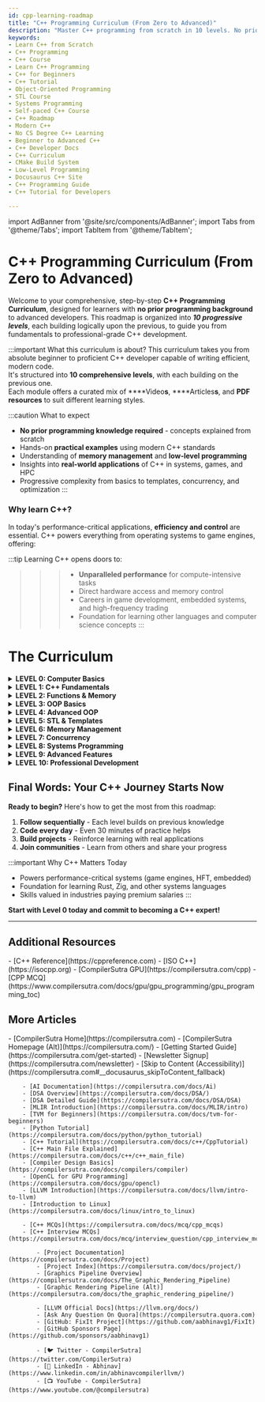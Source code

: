 ```yaml
--- 
id: cpp-learning-roadmap
title: "C++ Programming Curriculum (From Zero to Advanced)"
description: "Master C++ programming from scratch in 10 levels. No prior experience needed. Ideal for beginners to professional developers."
keywords:
- Learn C++ from Scratch
- C++ Programming
- C++ Course
- Learn C++ Programming
- C++ for Beginners
- C++ Tutorial
- Object-Oriented Programming
- STL Course
- Systems Programming
- Self-paced C++ Course
- C++ Roadmap
- Modern C++
- No CS Degree C++ Learning
- Beginner to Advanced C++
- C++ Developer Docs
- C++ Curriculum
- CMake Build System
- Low-Level Programming
- Docusaurus C++ Site
- C++ Programming Guide
- C++ Tutorial for Developers

---
```

import AdBanner from '@site/src/components/AdBanner';
import Tabs from '@theme/Tabs';
import TabItem from '@theme/TabItem';

<div>
    <AdBanner />
</div>

# C++ Programming Curriculum (From Zero to Advanced)

Welcome to your comprehensive, step-by-step **C++ Programming Curriculum**, designed for learners with **no prior programming background** to advanced developers. This roadmap is organized into ***10 progressive levels***, each building logically upon the previous, to guide you from fundamentals to professional-grade C++ development.

:::important What this curriculum is about?
This curriculum takes you from absolute beginner to proficient C++ developer capable of writing efficient, modern code.  
It's structured into **10 comprehensive levels**, with each building on the previous one.  
Each module offers a curated mix of ****Video**s**, ****Articles**s**, and ****PDF** resources** to suit different learning styles.  

:::caution What to expect
- **No prior programming knowledge required** - concepts explained from scratch
- Hands-on **practical examples** using modern C++ standards
- Understanding of **memory management** and **low-level programming**
- Insights into **real-world applications** of C++ in systems, games, and HPC
- Progressive complexity from basics to templates, concurrency, and optimization
:::

### Why learn C++?
In today's performance-critical applications, **efficiency and control** are essential. C++ powers everything from operating systems to game engines, offering:

:::tip Learning C++ opens doors to:
>>> * **Unparalleled performance** for compute-intensive tasks
>>> * Direct hardware access and memory control
>>> * Careers in game development, embedded systems, and high-frequency trading
>>> * Foundation for learning other languages and computer science concepts
:::

<div>
    <AdBanner />
</div>


<h1 class="curriculum-**Title**">The Curriculum</h1>

<div id="gpu-toc-page">


<details>
<summary><strong><span class="level-prefix">LEVEL 0:</span> Computer Basics</strong></summary>

:::tip Before diving into C++, 
>>>> ***it’s essential to understand the basics of how computers work. This level builds the foundation of binary logic, memory, and the need for compilers***.

:::
| # | **Title**           | **Video**   | **Articles**| **PDF**     |
| - | ------------------- | ----------- | ----------- | ----------- |
| 1 | How Computers Work  | Coming Soon | Coming Soon | Coming Soon |
| 2 | Binary/Hexadecimal  | Coming Soon | Coming Soon | Coming Soon |
| 3 | Compilers Explained | Coming Soon | Coming Soon | Coming Soon |

</details>



<details>
<summary><strong><span class="level-prefix">LEVEL 1:</span> C++ Fundamentals</strong></summary>

:::tip Learn the core building blocks of C++: 
>>>> ***variables, types, and control structures. These are essential to start programming in C++.***
:::

| # | **Title**         | **Video**   | **Articles**| **PDF**     |
| - | ----------------- | ----------- | ----------- | ----------- |
| 1 | Variables & Types | Coming Soon | Coming Soon | Coming Soon |
| 2 | Operators         | Coming Soon | Coming Soon | Coming Soon |
| 3 | Control Flow      | Coming Soon | Coming Soon | Coming Soon |

</details>



<details>
<summary><strong><span class="level-prefix">LEVEL 2:</span> Functions & Memory</strong></summary>

:::tip Modular Designing
>>>> ***Understand how to break code into reusable parts and manage memory safely with pointers and references.***
:::


| # | **Title**  | **Video**   | **Articles**| **PDF**     |
| - | ---------- | ----------- | ----------- | ----------- |
| 1 | Functions  | Coming Soon | Coming Soon | Coming Soon |
| 2 | Pointers   | Coming Soon | Coming Soon | Coming Soon |
| 3 | References | Coming Soon | Coming Soon | Coming Soon |

</details>



<details>
<summary><strong><span class="level-prefix">LEVEL 3:</span> OOP Basics</strong></summary>

:::tip Dive into Object-Oriented Programming:
 >>>> ***create your own types using classes, reuse behavior with inheritance, and organize code better***
:::


| # | **Title**       | **Video**   | **Articles**| **PDF**     |
| - | --------------- | ----------- | ----------- | ----------- |
| 1 | Classes/Objects | Coming Soon | Coming Soon | Coming Soon |
| 2 | Constructors    | Coming Soon | Coming Soon | Coming Soon |
| 3 | Inheritance     | Coming Soon | Coming Soon | Coming Soon |

</details>



<details>
<summary><strong><span class="level-prefix">LEVEL 4:</span> Advanced OOP</strong></summary>

:::tip Take your OOP skills further 
>>>> ***learning about dynamic dispatch (polymorphism), code generalization via templates, and the STL.***
:::

| # | **Title**    | **Video**   | **Articles**| **PDF**     |
| - | ------------ | ----------- | ----------- | ----------- |
| 1 | Polymorphism | Coming Soon | Coming Soon | Coming Soon |
| 2 | Templates    | Coming Soon | Coming Soon | Coming Soon |
| 3 | STL Intro    | Coming Soon | Coming Soon | Coming Soon |

</details>



<details>
<summary><strong><span class="level-prefix">LEVEL 5:</span> STL & Templates</strong></summary>

<Tabs>
 <TabItem value="5a" label="Containers">
:::tip Master the most useful STL
>>>> ***containers like vectors and maps.***  
:::

| # | **Title**   | Resources   |
| - | ------- | ----------- |
| 1 | Vectors | Coming Soon |
| 2 | Maps    | Coming Soon |

</TabItem>

<TabItem value="5b" label="Algorithms">
:::tip Work with standard algorithms 
>>>> ***to perform powerful operations like sorting and searching.***
:::

| # | **Title** | Resources   |
| - | --------- | ----------- |
| 1 | Sorting   | Coming Soon |
| 2 | Searching | Coming Soon |

</TabItem>
</Tabs>

</details>



<details>
<summary><strong><span class="level-prefix">LEVEL 6:</span> Memory Management</strong></summary>
:::tip Efficiently manage resources
>>>> ***using smart pointers, move semantics, and even custom memory allocation strategies.***
:::
 

| # | **Title**             | **Video**       | **Articles**     | **PDF**         |
| - | ----------------- | ----------- | ----------- | ----------- |
| 1 | Smart Pointers    | Coming Soon | Coming Soon | Coming Soon |
| 2 | Move Semantics    | Coming Soon | Coming Soon | Coming Soon |
| 3 | Custom Allocators | Coming Soon | Coming Soon | Coming Soon |

</details>


<details>
<summary><strong><span class="level-prefix">LEVEL 7:</span> Concurrency</strong></summary>
:::tip Leverage multi-threading
>>>> ***for high-performance programs. Learn to use threads, mutexes, and asynchronous operations.*** 
:::
 

| # | **Title**| **Video**  | **Articles**| **PDF**     |
| - | ------- | ----------- | ----------- | ----------- |
| 1 | Threads | Coming Soon | Coming Soon | Coming Soon |
| 2 | Mutexes | Coming Soon | Coming Soon | Coming Soon |
| 3 | Async   | Coming Soon | Coming Soon | Coming Soon |

</details>


<details>
<summary><strong><span class="level-prefix">LEVEL 8:</span> Systems Programming</strong></summary>

:::tip Explore how C++ interacts with the system
>>>> ***handle files, sockets, and POSIX APIs.***
:::

| # | **Title**    | **Video**       | **Articles**     | **PDF**         |
| - | -------- | ----------- | ----------- | ----------- |
| 1 | File I/O | Coming Soon | Coming Soon | Coming Soon |
| 2 | Sockets  | Coming Soon | Coming Soon | Coming Soon |
| 3 | POSIX    | Coming Soon | Coming Soon | Coming Soon |

</details>



<details>
<summary><strong><span class="level-prefix">LEVEL 9:</span> Advanced Features</strong></summary>

<Tabs>
<TabItem value="9a" label="C++20">
:::tip Stay updated with modern C++
>>> features like Concepts and Ranges.
:::
 
| # | **Title**    | Resources   |
| - | -------- | ----------- |
| 1 | Concepts | Coming Soon |
| 2 | Ranges   | Coming Soon |

</TabItem>

<TabItem value="9b" label="Metaprogramming/Template Programming">
:::tip  Unlock compile-time logic
>>>> using powerful C++ metaprogramming tool
:::

| # | **Title** | **Resources**|
| - | --------- | -----------  |
| 1 | SFINAE    | Coming Soon  |
| 2 | constexpr | Coming Soon  |

</TabItem>
</Tabs>

</details>


<details>
<summary><strong><span class="level-prefix">LEVEL 10:</span> Professional Development</strong></summary>

<Tabs>
<TabItem value="10a" label="Build Systems">
:::tip Learn about how real-world C++ projects 
>>>> ***built, managed, and packaged.***
:::

| # | **Title** | Resources   |
| - | ----- | ----------- |
| 1 | CMake | Coming Soon |
| 2 | Conan | Coming Soon |

</TabItem>

<TabItem value="10b" label="Career">
:::tip Get ready for the industry
>>>> ***interviews, contributing to open source, and growing your career.***

:::

| # | **Title**      | **Resources**   |
| - | -------------- | -----------     |
| 1 | Interview Prep | Coming Soon     |
| 2 | Open Source    | Coming Soon     |

</TabItem>
</Tabs>

</details>

</div>

## Final Words: Your C++ Journey Starts Now

**Ready to begin?** Here's how to get the most from this roadmap:

1. **Follow sequentially** - Each level builds on previous knowledge
2. **Code every day** - Even 30 minutes of practice helps
3. **Build projects** - Reinforce learning with real applications
4. **Join communities** - Learn from others and share your progress

:::important Why C++ Matters Today

* Powers performance-critical systems (game engines, HFT, embedded)
* Foundation for learning Rust, Zig, and other systems languages
* Skills valued in industries paying premium salaries
  :::

**Start with Level 0 today and commit to becoming a C++ expert!**

---

## Additional Resources

<Tabs>
  <TabItem value="docs" label="Documentation">
    - [C++ Reference](https://cppreference.com)
    - [ISO C++](https://isocpp.org)
  </TabItem>

  <TabItem value="courses" label="Courses">
    - [CompilerSutra GPU](https://compilersutra.com/cpp)
    - [CPP MCQ](https://www.compilersutra.com/docs/gpu/gpu_programming/gpu_programming_toc)
  </TabItem>
</Tabs>


## More Articles

<Tabs>
  <TabItem value="docs" label="📚 Documentation">
             - [CompilerSutra Home](https://compilersutra.com)
                - [CompilerSutra Homepage (Alt)](https://compilersutra.com/)
                - [Getting Started Guide](https://compilersutra.com/get-started)
                - [Newsletter Signup](https://compilersutra.com/newsletter)
                - [Skip to Content (Accessibility)](https://compilersutra.com#__docusaurus_skipToContent_fallback)


  </TabItem>

  <TabItem value="tutorials" label="📖 Tutorials & Guides">

        - [AI Documentation](https://compilersutra.com/docs/Ai)
        - [DSA Overview](https://compilersutra.com/docs/DSA/)
        - [DSA Detailed Guide](https://compilersutra.com/docs/DSA/DSA)
        - [MLIR Introduction](https://compilersutra.com/docs/MLIR/intro)
        - [TVM for Beginners](https://compilersutra.com/docs/tvm-for-beginners)
        - [Python Tutorial](https://compilersutra.com/docs/python/python_tutorial)
        - [C++ Tutorial](https://compilersutra.com/docs/c++/CppTutorial)
        - [C++ Main File Explained](https://compilersutra.com/docs/c++/c++_main_file)
        - [Compiler Design Basics](https://compilersutra.com/docs/compilers/compiler)
        - [OpenCL for GPU Programming](https://compilersutra.com/docs/gpu/opencl)
        - [LLVM Introduction](https://compilersutra.com/docs/llvm/intro-to-llvm)
        - [Introduction to Linux](https://compilersutra.com/docs/linux/intro_to_linux)

  </TabItem>

  <TabItem value="assessments" label="📝 Assessments">

        - [C++ MCQs](https://compilersutra.com/docs/mcq/cpp_mcqs)
        - [C++ Interview MCQs](https://compilersutra.com/docs/mcq/interview_question/cpp_interview_mcqs)

  </TabItem>

  <TabItem value="projects" label="🛠️ Projects">

            - [Project Documentation](https://compilersutra.com/docs/Project)
            - [Project Index](https://compilersutra.com/docs/project/)
            - [Graphics Pipeline Overview](https://compilersutra.com/docs/The_Graphic_Rendering_Pipeline)
            - [Graphic Rendering Pipeline (Alt)](https://compilersutra.com/docs/the_graphic_rendering_pipeline/)

  </TabItem>

  <TabItem value="resources" label="🌍 External Resources">

            - [LLVM Official Docs](https://llvm.org/docs/)
            - [Ask Any Question On Quora](https://compilersutra.quora.com)
            - [GitHub: FixIt Project](https://github.com/aabhinavg1/FixIt)
            - [GitHub Sponsors Page](https://github.com/sponsors/aabhinavg1)

  </TabItem>

  <TabItem value="social" label="📣 Social Media">

            - [🐦 Twitter - CompilerSutra](https://twitter.com/CompilerSutra)
            - [💼 LinkedIn - Abhinav](https://www.linkedin.com/in/abhinavcompilerllvm/)
            - [📺 YouTube - CompilerSutra](https://www.youtube.com/@compilersutra)

  </TabItem>
</Tabs>

